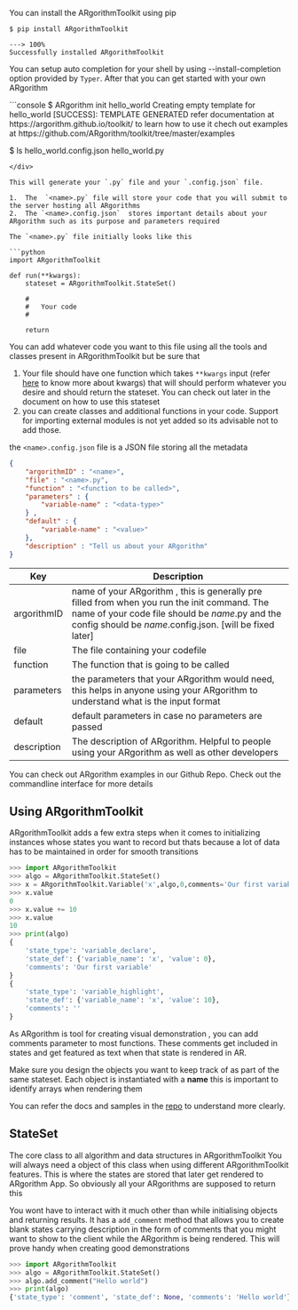  You can install the ARgorithmToolkit using pip 

<div class="termy">

```console
$ pip install ARgorithmToolkit

---> 100%
Successfully installed ARgorithmToolkit
```
</div>

You can setup auto completion for your shell by using --install-completion option provided by `Typer`. After that you can get started with your own ARgorithm

<div class="termy">
```console
$ ARgorithm init hello_world
Creating empty template for hello_world
[SUCCESS]: TEMPLATE GENERATED
refer documentation at https://argorithm.github.io/toolkit/ to learn how to use it
chech out examples at https://github.com/ARgorithm/toolkit/tree/master/examples

$ ls
hello_world.config.json  hello_world.py
```
</div>

This will generate your `.py` file and your `.config.json` file.

1.  The  `<name>.py` file will store your code that you will submit to the server hosting all ARgorithms
2.  The `<name>.config.json`  stores important details about your ARgorithm such as its purpose and parameters required

The `<name>.py` file initially looks like this

```python
import ARgorithmToolkit

def run(**kwargs):
    stateset = ARgorithmToolkit.StateSet()
	
    #
    #	Your code
	#
    
    return
```

You can add whatever code you want to this file using all the tools and classes present in ARgorithmToolkit but be sure that

1. Your file should have one function which takes `**kwargs` input (refer [here](https://book.pythontips.com/en/latest/args_and_kwargs.html) to know more about kwargs) that will should perform whatever you desire and should return the stateset. You can check out later in the document on how to use this stateset
2.  you can create classes and additional functions in your code. Support for importing external modules is not yet added so its advisable not to add those.

the `<name>.config.json` file is a JSON file storing all the metadata

```json
{
    "argorithmID" : "<name>",
    "file" : "<name>.py",
    "function" : "<function to be called>",
    "parameters" : {
        "variable-name" : "<data-type>"
    } , 
    "default" : {
        "variable-name" : "<value>"
    },
    "description" : "Tell us about your ARgorithm"
}
```

| Key         | Description                                                  |
| ----------- | ------------------------------------------------------------ |
| argorithmID | name of your ARgorithm , this is generally pre filled from when you run the init command. The name of your code file should be *name*.py and the config should be *name*.config.json. [will be fixed later] |
| file        | The file containing your codefile                            |
| function    | The function that is going to be called                      |
| parameters  | the parameters that your ARgorithm would need, this helps in anyone using your ARgorithm to understand what is the input format |
| default     | default parameters in case no parameters are passed          |
| description | The description of ARgorithm. Helpful to people using your ARgorithm as well as other developers |

You can check out ARgorithm examples in our Github Repo.
Check out the commandline interface for more details

## Using ARgorithmToolkit

ARgorithmToolkit adds a few extra steps when it comes to initializing instances whose states you want to record but thats because a lot of data has to be maintained in order for smooth transitions

```python hl_lines="1-3"
>>> import ARgorithmToolkit
>>> algo = ARgorithmToolkit.StateSet()
>>> x = ARgorithmToolkit.Variable('x',algo,0,comments='Our first variable')
>>> x.value
0
>>> x.value += 10
>>> x.value
10
>>> print(algo)
{
	'state_type': 'variable_declare', 
	'state_def': {'variable_name': 'x', 'value': 0},
    'comments': 'Our first variable'
}
{
	'state_type': 'variable_highlight', 
	'state_def': {'variable_name': 'x', 'value': 10},
	'comments': ''
}
```

As ARgorithm is tool for creating visual demonstration , you can add comments parameter to most functions. These comments get included in states and get featured as text when that state is rendered in AR.

Make sure you design the objects you want to keep track of as part of the same stateset. Each object is instantiated with a **name** this is important to identify arrays when rendering them

You can refer the docs and samples in the [repo](https://github.com/ARgorithm/toolkit) to understand more clearly.



## StateSet

The core class to all algorithm and data structures in ARgorithmToolkit
You will always need a object of this class when using different ARgorithmToolkit features. This is where the states are stored that later get rendered to ARgorithm App. So obviously all your ARgorithms are supposed to return this

You wont have to interact with it much other than while initialising objects and returning results.
It has a `add_comment` method that allows you to create blank states carrying description in the form of comments that you might want to show to the client while the ARgorithm is being rendered. This will prove handy when creating good demonstrations

```python
>>> import ARgorithmToolkit
>>> algo = ARgorithmToolkit.StateSet()
>>> algo.add_comment("Hello world")
>>> print(algo)
{'state_type': 'comment', 'state_def': None, 'comments': 'Hello world'}
```




